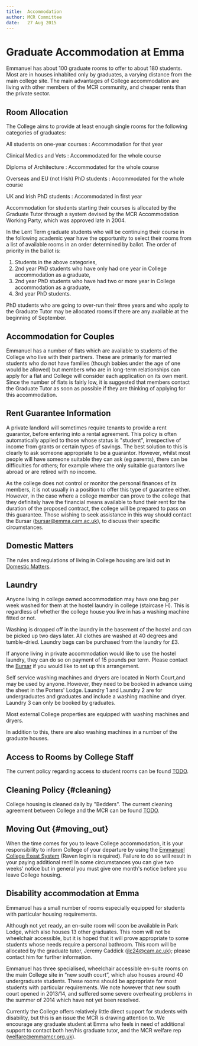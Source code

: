 ```yaml
---
title:  Accommodation  
author: MCR Committee  
date:   27 Aug 2015  
---
```


# Graduate Accommodation at Emma

Emmanuel has about 100 graduate rooms to offer to about 180 students.
Most are in houses inhabited only by graduates, a varying distance from
the main college site. The main advantages of College accommodation are
living with other members of the MCR community, and cheaper rents than
the private sector.

## Room Allocation

The College aims to provide at least enough single rooms for the
following categories of graduates:

All students on one-year courses
:   Accommodation for that year

Clinical Medics and Vets
:   Accommodated for the whole course

Diploma of Architecture
:   Accommodated for the whole course

Overseas and EU (not Irish) PhD students
:   Accommodated for the whole course

UK and Irish PhD students
:   Accommodated in first year

Accommodation for students starting their courses is allocated by the
Graduate Tutor through a system devised by the MCR Accommodation Working
Party, which was approved late in 2004.

In the Lent Term graduate students who will be continuing their course
in the following academic year have the opportunity to select their
rooms from a list of available rooms in an order determined by ballot.
The order of priority in the ballot is:

1.  Students in the above categories,
2.  2nd year PhD students who have only had one year in College
    accommodation as a graduate,
3.  2nd year PhD students who have had two or more year in College
    accommodation as a graduate,
4.  3rd year PhD students.

PhD students who are going to over-run their three years and who apply
to the Graduate Tutor may be allocated rooms if there are any available
at the beginning of September.

## Accommodation for Couples

Emmanuel has a number of flats which are available to students of the
College who live with their partners. These are primarily for married
students who do not have families (though babies under the age of one
would be allowed) but members who are in long-term relationships can
apply for a flat and College will consider each application on its own
merit. Since the number of flats is fairly low, it is suggested that
members contact the Graduate Tutor as soon as possible if they are
thinking of applying for this accommodation.

## Rent Guarantee Information

A private landlord will sometimes require tenants to provide a rent
guarantor, before entering into a rental agreement. This policy is often
automatically applied to those whose status is "student", irrespective
of income from grants or certain types of savings. The best solution to
this is clearly to ask someone appropriate to be a guarantor. However,
whilst most people will have someone suitable they can ask (eg parents),
there can be difficulties for others; for example where the only
suitable guarantors live abroad or are retired with no income.

As the college does not control or monitor the personal finances of its
members, it is not usually in a position to offer this type of guarantee
either. However, in the case where a college member can prove to the
college that they definitely have the financial means available to fund
their rent for the duration of the proposed contract, the college will
be prepared to pass on this guarantee. Those wishing to seek assistance
in this way should contact the Bursar
([bursar@emma.cam.ac.uk](mailto:"bursar@emma.cam.ac.uk")), to discuss
their specific circumstances.

## Domestic Matters

The rules and regulations of living in College housing are laid out in
[Domestic
Matters](http://www.emma.cam.ac.uk/about/documents/pdfs/Domestic%20Matters.pdf).

## Laundry

Anyone living in college owned accommodation may have one bag per week
washed for them at the hostel laundry in college (staircase H). This is
regardless of whether the college house you live in has a washing
machine fitted or not.

Washing is dropped off in the laundry in the basement of the hostel and can be
picked up two days later. All clothes are washed at 40 degrees and
tumble-dried. Laundry bags can be purchased from the laundry for £3.

If anyone living in private accommodation would like to use the hostel
laundry, they can do so on payment of 15 pounds per term. Please contact
the [Bursar](mailto:bursar@emma.cam.ac.uk) if you would like to set up
this arrangement.

Self service washing machines and dryers are located in North Court,and
may be used by anyone. However, they need to be booked in advance using
the sheet in the Porters' Lodge. Laundry 1 and Laundry 2 are for
undergraduates and graduates and include a washing machine and dryer.
Laundry 3 can only be booked by graduates.

Most external College properties are equipped with washing machines and
dryers.

In addition to this, there are also washing machines in a number of the
graduate houses.

## Access to Rooms by College Staff

The current policy regarding access to student rooms can be found
[TODO](uploads/other_important_documents/access_to_rooms_by_staff.pdf).


## Cleaning Policy {#cleaning}

College housing is cleaned daily by "Bedders". The current cleaning
agreement between College and the MCR can be found
[TODO](uploads/other_important_documents/cleaning_policy.pdf).

## Moving Out {#moving_out}

When the time comes for you to leave College accommodation, it is your
responsibility to inform College of your departure by using the
[Emmanuel College Exeat
System](https://www.emma.cam.ac.uk/contact/students/exeat/graduates/)
(Raven login is required). Failure to do so will result in your paying
additional rent! In some circumstances you can give two weeks' notice
but in general you must give one month's notice before you leave College
housing.

## Disability accommodation at Emma

Emmanuel has a small number of rooms especially equipped for students
with particular housing requirements.

Although not yet ready, an en-suite room will soon be available in Park
Lodge, which also houses 13 other graduates. This room will not be
wheelchair accessible, but it is hoped that it will prove appropriate to
some students whose needs require a personal bathroom. This room will be
allocated by the graduate tutor, Jeremy Caddick (<jlc24@cam.ac.uk>);
please contact him for further information.

Emmanuel has three specialised, wheelchair accessible en-suite rooms on
the main College site in “new south court”, which also houses around 40
undergraduate students. These rooms should be appropriate for most
students with particular requirements. We note however that new south
court opened in 2013/14, and suffered some severe overheating problems
in the summer of 2014 which have not yet been resolved.

Currently the College offers relatively little direct support for
students with disability, but this is an issue the MCR is drawing
attention to. We encourage any graduate student at Emma who feels in
need of additional support to contact both her/his graduate tutor, and
the MCR welfare rep (<welfare@emmamcr.org.uk>).
